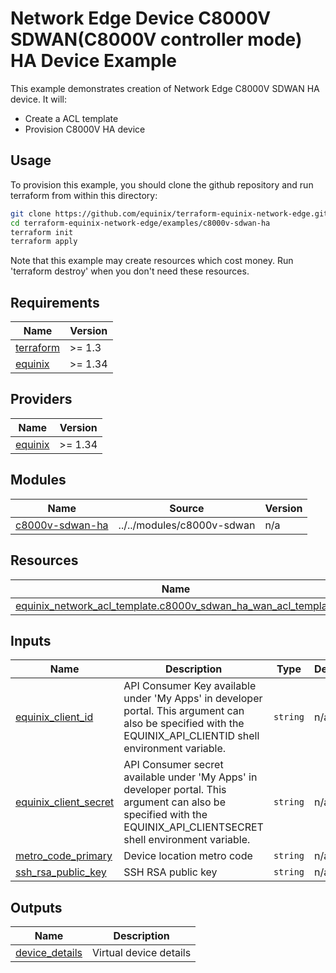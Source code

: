 # Network Edge Device C8000V SDWAN(C8000V controller mode) HA Device Example

This example demonstrates creation of Network Edge C8000V SDWAN HA device. It will:

- Create a ACL template
- Provision C8000V HA device

## Usage

To provision this example, you should clone the github repository and run terraform from within this directory:

```bash
git clone https://github.com/equinix/terraform-equinix-network-edge.git
cd terraform-equinix-network-edge/examples/c8000v-sdwan-ha
terraform init
terraform apply
```

Note that this example may create resources which cost money. Run 'terraform destroy' when you don't need these resources.

<!-- BEGIN_TF_DOCS -->
## Requirements

| Name | Version |
|------|---------|
| <a name="requirement_terraform"></a> [terraform](#requirement\_terraform) | >= 1.3 |
| <a name="requirement_equinix"></a> [equinix](#requirement\_equinix) | >= 1.34 |

## Providers

| Name | Version |
|------|---------|
| <a name="provider_equinix"></a> [equinix](#provider\_equinix) | >= 1.34 |

## Modules

| Name | Source | Version |
|------|--------|---------|
| <a name="module_c8000v_sdwan_ha"></a> [c8000v-sdwan\-ha](#module\_c8000v-sdwan\_ha) | ../../modules/c8000v-sdwan | n/a |

## Resources

| Name | Type |
|------|------|
| [equinix_network_acl_template.c8000v_sdwan_ha_wan_acl_template](https://registry.terraform.io/providers/equinix/equinix/latest/docs/resources/network_acl_template) | resource |

## Inputs

| Name | Description | Type | Default | Required |
|------|-------------|------|---------|:--------:|
| <a name="input_equinix_client_id"></a> [equinix\_client\_id](#input\_equinix\_client\_id) | API Consumer Key available under 'My Apps' in developer portal. This argument can also be specified with the EQUINIX\_API\_CLIENTID shell environment variable. | `string` | n/a | yes |
| <a name="input_equinix_client_secret"></a> [equinix\_client\_secret](#input\_equinix\_client\_secret) | API Consumer secret available under 'My Apps' in developer portal. This argument can also be specified with the EQUINIX\_API\_CLIENTSECRET shell environment variable. | `string` | n/a | yes |
| <a name="input_metro_code_primary"></a> [metro\_code\_primary](#input\_metro\_code\_primary) | Device location metro code | `string` | n/a | yes |
| <a name="input_ssh_rsa_public_key"></a> [ssh\_rsa\_public\_key](#input\_ssh\_rsa\_public\_key) | SSH RSA public key | `string` | n/a | yes |

## Outputs

| Name | Description |
|------|-------------|
| <a name="output_device_details"></a> [device\_details](#output\_device\_details) | Virtual device details |
<!-- END_TF_DOCS -->
